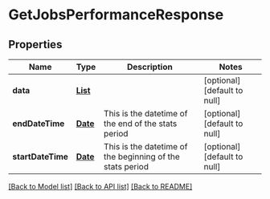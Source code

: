 # GetJobsPerformanceResponse
## Properties

Name | Type | Description | Notes
------------ | ------------- | ------------- | -------------
**data** | [**List**](JobPerformanceInfo.md) |  | [optional] [default to null]
**endDateTime** | [**Date**](DateTime.md) | This is the datetime of the end of the stats period | [optional] [default to null]
**startDateTime** | [**Date**](DateTime.md) | This is the datetime of the beginning of the stats period | [optional] [default to null]

[[Back to Model list]](../README.md#documentation-for-models) [[Back to API list]](../README.md#documentation-for-api-endpoints) [[Back to README]](../README.md)

